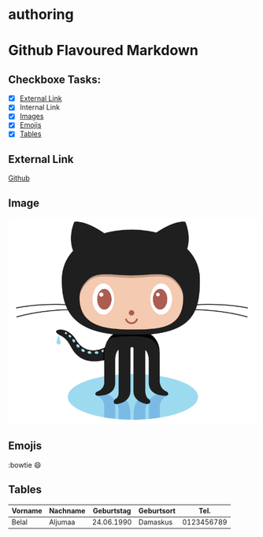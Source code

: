 # authoring

# Github Flavoured Markdown

## Checkboxe Tasks:
- [x] [External Link](#external-link)
- [x] Internal Link
- [x] [Images](#images)
- [x] [Emojis](#emojis)
- [x] [Tables](#tables)

## External Link
[Github](https://help.github.com/ar)

## Image
![Pinguin](/Images/logo.png)

## Emojis
:bowtie
:smile:

## Tables
| Vorname | Nachname | Geburtstag | Geburtsort | Tel. |
| ---     | ---      | ---        | ---        | ---  |
| Belal | Aljumaa | 24.06.1990 | Damaskus | 0123456789 |

